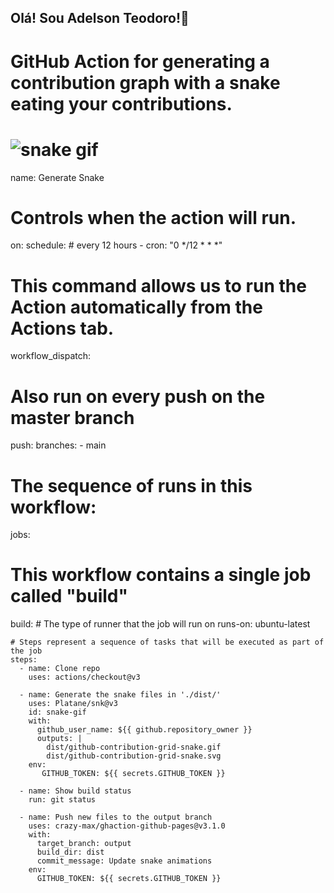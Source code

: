 ## Olá! Sou Adelson Teodoro!🤖

# GitHub Action for generating a contribution graph with a snake eating your contributions.

# ![snake gif](https://github.com/your-user-name/your-user-name/blob/output/github-contribution-grid-snake.gif)

name: Generate Snake

# Controls when the action will run.
on:
  schedule:
      # every 12 hours
    - cron: "0 */12 * * *"

  # This command allows us to run the Action automatically from the Actions tab.
  workflow_dispatch:
  
  # Also run on every push on the master branch
  push:
    branches:
    - main

# The sequence of runs in this workflow:
jobs:
  # This workflow contains a single job called "build"
  build:
    # The type of runner that the job will run on
    runs-on: ubuntu-latest

    # Steps represent a sequence of tasks that will be executed as part of the job
    steps:
      - name: Clone repo
        uses: actions/checkout@v3
    
      - name: Generate the snake files in './dist/'
        uses: Platane/snk@v3
        id: snake-gif
        with:
          github_user_name: ${{ github.repository_owner }}
          outputs: |     
            dist/github-contribution-grid-snake.gif
            dist/github-contribution-grid-snake.svg
        env:
           GITHUB_TOKEN: ${{ secrets.GITHUB_TOKEN }}

      - name: Show build status
        run: git status

      - name: Push new files to the output branch
        uses: crazy-max/ghaction-github-pages@v3.1.0
        with:
          target_branch: output
          build_dir: dist
          commit_message: Update snake animations
        env:
          GITHUB_TOKEN: ${{ secrets.GITHUB_TOKEN }}
